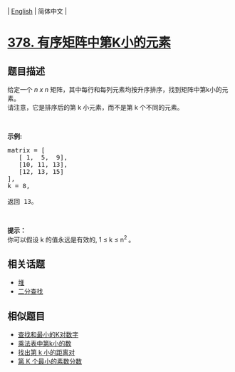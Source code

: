 
| [English](README_EN.md) | 简体中文 |

# [378. 有序矩阵中第K小的元素](https://leetcode-cn.com/problems/kth-smallest-element-in-a-sorted-matrix/)

## 题目描述

<p>给定一个&nbsp;<em>n x n&nbsp;</em>矩阵，其中每行和每列元素均按升序排序，找到矩阵中第k小的元素。<br>
请注意，它是排序后的第 k 小元素，而不是第 k 个不同的元素。</p>

<p>&nbsp;</p>

<p><strong>示例:</strong></p>

<pre>matrix = [
   [ 1,  5,  9],
   [10, 11, 13],
   [12, 13, 15]
],
k = 8,

返回 13。
</pre>

<p>&nbsp;</p>

<p><strong>提示：</strong><br>
你可以假设 k 的值永远是有效的, 1 &le; k &le; n<sup>2&nbsp;</sup>。</p>


## 相关话题

- [堆](https://leetcode-cn.com/tag/heap)
- [二分查找](https://leetcode-cn.com/tag/binary-search)

## 相似题目

- [查找和最小的K对数字](../find-k-pairs-with-smallest-sums/README.md)
- [乘法表中第k小的数](../kth-smallest-number-in-multiplication-table/README.md)
- [找出第 k 小的距离对](../find-k-th-smallest-pair-distance/README.md)
- [第 K 个最小的素数分数](../k-th-smallest-prime-fraction/README.md)
